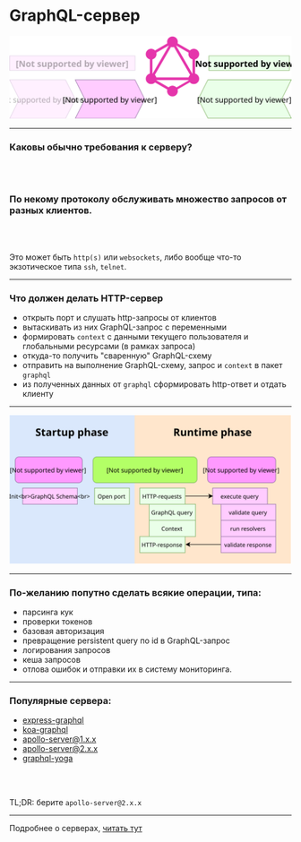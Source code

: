 # GraphQL-сервер

![Диаграмма экосистемы](./diagram-ecosystem-server.svg) <!-- .element: style="width: 90vw;" class="plain"  -->

-----

### Каковы обычно требования к серверу?

<br />
<br />

### По некому протоколу обслуживать множество запросов от разных клиентов. <!-- .element: class="fragment" -->

<br />
<br />

<span>Это может быть `http(s)` или `websockets`, либо вообще что-то экзотическое типа `ssh`, `telnet`.</span> <!-- .element: class="fragment" -->

-----

### Что должен делать HTTP-сервер

- открыть порт и слушать http-запросы от клиентов
- вытаскивать из них GraphQL-запрос с переменными
- формировать `context` с данными текущего пользователя и глобальными ресурсами (в рамках запроса)
- откуда-то получить "сваренную" GraphQL-схему
- отправить на выполнение GraphQL-схему, запрос и `context` в пакет `graphql`
- из полученных данных от `graphql` сформировать http-ответ и отдать клиенту

-----

![Диаграмма работы сервера](./diagram-server.svg) <!-- .element: style="width: 90vw;" class="plain"  -->
<!-- https://drive.google.com/file/d/1G-Iu_fZdrois9NZY1-5YGWNwELJEzy6Y/view?usp=sharing -->

-----

### По-желанию попутно сделать всякие операции, типа:

- парсинга кук
- проверки токенов
- базовая авторизация
- превращение persistent query по id в GraphQL-запрос
- логирования запросов
- кеша запросов
- отлова ошибок и отправки их в систему мониторинга.

-----

### Популярные сервера:

- [express-graphql](https://github.com/graphql/express-graphql)
- [koa-graphql](https://github.com/chentsulin/koa-graphql)
- [apollo-server@1.x.x](https://github.com/apollographql/apollo-server/tree/version-1)
- [apollo-server@2.x.x](https://github.com/apollographql/apollo-server/tree/version-2)
- [graphql-yoga](https://github.com/prisma/graphql-yoga)

<br />
<br />

TL;DR: берите `apollo-server@2.x.x`

-----

Подробнее о серверах, [читать тут](https://github.com/nodkz/conf-talks/tree/master/articles/graphql/server)
